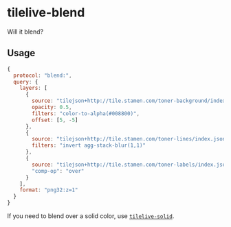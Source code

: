# tilelive-blend

Will it blend?

## Usage

```javascript
{
  protocol: "blend:",
  query: {
    layers: [
      {
        source: "tilejson+http://tile.stamen.com/toner-background/index.json",
        opacity: 0.5,
        filters: "color-to-alpha(#008800)",
        offset: [5, -5]
      },
      {
        source: "tilejson+http://tile.stamen.com/toner-lines/index.json",
        filters: "invert agg-stack-blur(1,1)"
      },
      {
        source: "tilejson+http://tile.stamen.com/toner-labels/index.json",
        "comp-op": "over"
      }
    ],
    format: "png32:z=1"
  }
}
```

If you need to blend over a solid color, use
[`tilelive-solid`](https://github.com/mojodna/tilelive-solid).
